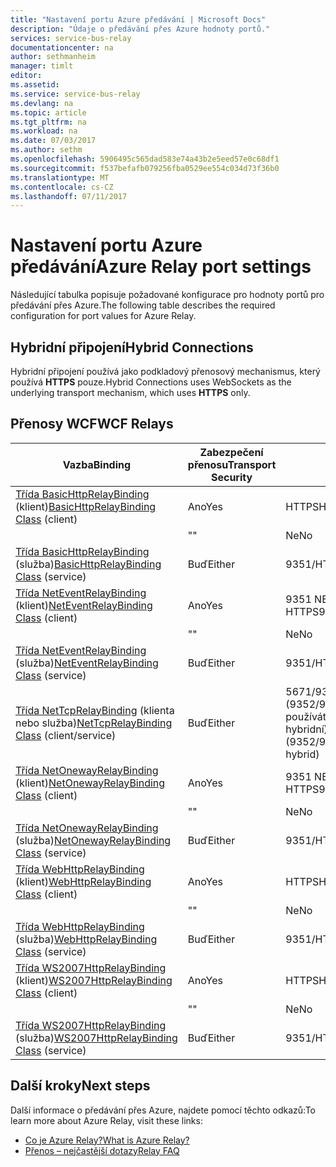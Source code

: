 ```yaml
---
title: "Nastavení portu Azure předávání | Microsoft Docs"
description: "Údaje o předávání přes Azure hodnoty portů."
services: service-bus-relay
documentationcenter: na
author: sethmanheim
manager: timlt
editor: 
ms.assetid: 
ms.service: service-bus-relay
ms.devlang: na
ms.topic: article
ms.tgt_pltfrm: na
ms.workload: na
ms.date: 07/03/2017
ms.author: sethm
ms.openlocfilehash: 5906495c565dad583e74a43b2e5eed57e0c68df1
ms.sourcegitcommit: f537befafb079256fba0529ee554c034d73f36b0
ms.translationtype: MT
ms.contentlocale: cs-CZ
ms.lasthandoff: 07/11/2017
---
```

# <a name="azure-relay-port-settings"></a><span data-ttu-id="a5840-103">Nastavení portu Azure předávání</span><span class="sxs-lookup"><span data-stu-id="a5840-103">Azure Relay port settings</span></span>

<span data-ttu-id="a5840-104">Následující tabulka popisuje požadované konfigurace pro hodnoty portů pro předávání přes Azure.</span><span class="sxs-lookup"><span data-stu-id="a5840-104">The following table describes the required configuration for port values for Azure Relay.</span></span>

## <a name="hybrid-connections"></a><span data-ttu-id="a5840-105">Hybridní připojení</span><span class="sxs-lookup"><span data-stu-id="a5840-105">Hybrid Connections</span></span>
<span data-ttu-id="a5840-106">Hybridní připojení používá jako podkladový přenosový mechanismus, který používá **HTTPS** pouze.</span><span class="sxs-lookup"><span data-stu-id="a5840-106">Hybrid Connections uses WebSockets as the underlying transport mechanism, which uses **HTTPS** only.</span></span> 

## <a name="wcf-relays"></a><span data-ttu-id="a5840-107">Přenosy WCF</span><span class="sxs-lookup"><span data-stu-id="a5840-107">WCF Relays</span></span>
  
|<span data-ttu-id="a5840-108">Vazba</span><span class="sxs-lookup"><span data-stu-id="a5840-108">Binding</span></span>|<span data-ttu-id="a5840-109">Zabezpečení přenosu</span><span class="sxs-lookup"><span data-stu-id="a5840-109">Transport Security</span></span>|<span data-ttu-id="a5840-110">Port</span><span class="sxs-lookup"><span data-stu-id="a5840-110">Port</span></span>|  
|-------------|------------------------|----------|  
|<span data-ttu-id="a5840-111">[Třída BasicHttpRelayBinding](/dotnet/api/microsoft.servicebus.basichttprelaybinding) (klient)</span><span class="sxs-lookup"><span data-stu-id="a5840-111">[BasicHttpRelayBinding Class](/dotnet/api/microsoft.servicebus.basichttprelaybinding) (client)</span></span>|<span data-ttu-id="a5840-112">Ano</span><span class="sxs-lookup"><span data-stu-id="a5840-112">Yes</span></span>|<span data-ttu-id="a5840-113">HTTPS</span><span class="sxs-lookup"><span data-stu-id="a5840-113">HTTPS</span></span>| 
| |<span data-ttu-id="a5840-114">"</span><span class="sxs-lookup"><span data-stu-id="a5840-114">"</span></span> |<span data-ttu-id="a5840-115">Ne</span><span class="sxs-lookup"><span data-stu-id="a5840-115">No</span></span>|<span data-ttu-id="a5840-116">HTTP</span><span class="sxs-lookup"><span data-stu-id="a5840-116">HTTP</span></span>|  
|<span data-ttu-id="a5840-117">[Třída BasicHttpRelayBinding](/dotnet/api/microsoft.servicebus.basichttprelaybinding) (služba)</span><span class="sxs-lookup"><span data-stu-id="a5840-117">[BasicHttpRelayBinding Class](/dotnet/api/microsoft.servicebus.basichttprelaybinding) (service)</span></span>|<span data-ttu-id="a5840-118">Buď</span><span class="sxs-lookup"><span data-stu-id="a5840-118">Either</span></span>|<span data-ttu-id="a5840-119">9351/HTTP</span><span class="sxs-lookup"><span data-stu-id="a5840-119">9351/HTTP</span></span>|  
|<span data-ttu-id="a5840-120">[Třída NetEventRelayBinding](/dotnet/api/microsoft.servicebus.neteventrelaybinding) (klient)</span><span class="sxs-lookup"><span data-stu-id="a5840-120">[NetEventRelayBinding Class](/dotnet/api/microsoft.servicebus.neteventrelaybinding) (client)</span></span>|<span data-ttu-id="a5840-121">Ano</span><span class="sxs-lookup"><span data-stu-id="a5840-121">Yes</span></span>|<span data-ttu-id="a5840-122">9351 NEBO HTTPS</span><span class="sxs-lookup"><span data-stu-id="a5840-122">9351/HTTPS</span></span>|  
||<span data-ttu-id="a5840-123">"</span><span class="sxs-lookup"><span data-stu-id="a5840-123">"</span></span> |<span data-ttu-id="a5840-124">Ne</span><span class="sxs-lookup"><span data-stu-id="a5840-124">No</span></span>|<span data-ttu-id="a5840-125">9350/HTTP</span><span class="sxs-lookup"><span data-stu-id="a5840-125">9350/HTTP</span></span>|  
|<span data-ttu-id="a5840-126">[Třída NetEventRelayBinding](/dotnet/api/microsoft.servicebus.neteventrelaybinding) (služba)</span><span class="sxs-lookup"><span data-stu-id="a5840-126">[NetEventRelayBinding Class](/dotnet/api/microsoft.servicebus.neteventrelaybinding) (service)</span></span>|<span data-ttu-id="a5840-127">Buď</span><span class="sxs-lookup"><span data-stu-id="a5840-127">Either</span></span>|<span data-ttu-id="a5840-128">9351/HTTP</span><span class="sxs-lookup"><span data-stu-id="a5840-128">9351/HTTP</span></span>|  
|<span data-ttu-id="a5840-129">[Třída NetTcpRelayBinding](/dotnet/api/microsoft.servicebus.nettcprelaybinding) (klienta nebo služba)</span><span class="sxs-lookup"><span data-stu-id="a5840-129">[NetTcpRelayBinding Class](/dotnet/api/microsoft.servicebus.nettcprelaybinding) (client/service)</span></span>|<span data-ttu-id="a5840-130">Buď</span><span class="sxs-lookup"><span data-stu-id="a5840-130">Either</span></span>|<span data-ttu-id="a5840-131">5671/9352/HTTP (9352/9353 Pokud používáte hybridní)</span><span class="sxs-lookup"><span data-stu-id="a5840-131">5671/9352/HTTP (9352/9353 if using hybrid)</span></span>|  
|<span data-ttu-id="a5840-132">[Třída NetOnewayRelayBinding](/dotnet/api/microsoft.servicebus.netonewayrelaybinding) (klient)</span><span class="sxs-lookup"><span data-stu-id="a5840-132">[NetOnewayRelayBinding Class](/dotnet/api/microsoft.servicebus.netonewayrelaybinding) (client)</span></span>|<span data-ttu-id="a5840-133">Ano</span><span class="sxs-lookup"><span data-stu-id="a5840-133">Yes</span></span>|<span data-ttu-id="a5840-134">9351 NEBO HTTPS</span><span class="sxs-lookup"><span data-stu-id="a5840-134">9351/HTTPS</span></span>|  
||<span data-ttu-id="a5840-135">"</span><span class="sxs-lookup"><span data-stu-id="a5840-135">"</span></span> |<span data-ttu-id="a5840-136">Ne</span><span class="sxs-lookup"><span data-stu-id="a5840-136">No</span></span>|<span data-ttu-id="a5840-137">9350/HTTP</span><span class="sxs-lookup"><span data-stu-id="a5840-137">9350/HTTP</span></span>|  
|<span data-ttu-id="a5840-138">[Třída NetOnewayRelayBinding](/dotnet/api/microsoft.servicebus.netonewayrelaybinding) (služba)</span><span class="sxs-lookup"><span data-stu-id="a5840-138">[NetOnewayRelayBinding Class](/dotnet/api/microsoft.servicebus.netonewayrelaybinding) (service)</span></span>|<span data-ttu-id="a5840-139">Buď</span><span class="sxs-lookup"><span data-stu-id="a5840-139">Either</span></span>|<span data-ttu-id="a5840-140">9351/HTTP</span><span class="sxs-lookup"><span data-stu-id="a5840-140">9351/HTTP</span></span>|  
|<span data-ttu-id="a5840-141">[Třída WebHttpRelayBinding](/dotnet/api/microsoft.servicebus.webhttprelaybinding) (klient)</span><span class="sxs-lookup"><span data-stu-id="a5840-141">[WebHttpRelayBinding Class](/dotnet/api/microsoft.servicebus.webhttprelaybinding) (client)</span></span>|<span data-ttu-id="a5840-142">Ano</span><span class="sxs-lookup"><span data-stu-id="a5840-142">Yes</span></span>|<span data-ttu-id="a5840-143">HTTPS</span><span class="sxs-lookup"><span data-stu-id="a5840-143">HTTPS</span></span>|  
||<span data-ttu-id="a5840-144">"</span><span class="sxs-lookup"><span data-stu-id="a5840-144">"</span></span> |<span data-ttu-id="a5840-145">Ne</span><span class="sxs-lookup"><span data-stu-id="a5840-145">No</span></span>|<span data-ttu-id="a5840-146">HTTP</span><span class="sxs-lookup"><span data-stu-id="a5840-146">HTTP</span></span>|  
|<span data-ttu-id="a5840-147">[Třída WebHttpRelayBinding](/dotnet/api/microsoft.servicebus.webhttprelaybinding) (služba)</span><span class="sxs-lookup"><span data-stu-id="a5840-147">[WebHttpRelayBinding Class](/dotnet/api/microsoft.servicebus.webhttprelaybinding) (service)</span></span>|<span data-ttu-id="a5840-148">Buď</span><span class="sxs-lookup"><span data-stu-id="a5840-148">Either</span></span>|<span data-ttu-id="a5840-149">9351/HTTP</span><span class="sxs-lookup"><span data-stu-id="a5840-149">9351/HTTP</span></span>|  
|<span data-ttu-id="a5840-150">[Třída WS2007HttpRelayBinding](/dotnet/api/microsoft.servicebus.ws2007httprelaybinding) (klient)</span><span class="sxs-lookup"><span data-stu-id="a5840-150">[WS2007HttpRelayBinding Class](/dotnet/api/microsoft.servicebus.ws2007httprelaybinding) (client)</span></span>|<span data-ttu-id="a5840-151">Ano</span><span class="sxs-lookup"><span data-stu-id="a5840-151">Yes</span></span>|<span data-ttu-id="a5840-152">HTTPS</span><span class="sxs-lookup"><span data-stu-id="a5840-152">HTTPS</span></span>|  
||<span data-ttu-id="a5840-153">"</span><span class="sxs-lookup"><span data-stu-id="a5840-153">"</span></span> |<span data-ttu-id="a5840-154">Ne</span><span class="sxs-lookup"><span data-stu-id="a5840-154">No</span></span>|<span data-ttu-id="a5840-155">HTTP</span><span class="sxs-lookup"><span data-stu-id="a5840-155">HTTP</span></span>|  
|<span data-ttu-id="a5840-156">[Třída WS2007HttpRelayBinding](/dotnet/api/microsoft.servicebus.ws2007httprelaybinding) (služba)</span><span class="sxs-lookup"><span data-stu-id="a5840-156">[WS2007HttpRelayBinding Class](/dotnet/api/microsoft.servicebus.ws2007httprelaybinding) (service)</span></span>|<span data-ttu-id="a5840-157">Buď</span><span class="sxs-lookup"><span data-stu-id="a5840-157">Either</span></span>|<span data-ttu-id="a5840-158">9351/HTTP</span><span class="sxs-lookup"><span data-stu-id="a5840-158">9351/HTTP</span></span>|

## <a name="next-steps"></a><span data-ttu-id="a5840-159">Další kroky</span><span class="sxs-lookup"><span data-stu-id="a5840-159">Next steps</span></span>
<span data-ttu-id="a5840-160">Další informace o předávání přes Azure, najdete pomocí těchto odkazů:</span><span class="sxs-lookup"><span data-stu-id="a5840-160">To learn more about Azure Relay, visit these links:</span></span>
* [<span data-ttu-id="a5840-161">Co je Azure Relay?</span><span class="sxs-lookup"><span data-stu-id="a5840-161">What is Azure Relay?</span></span>](relay-what-is-it.md)
* [<span data-ttu-id="a5840-162">Přenos – nejčastější dotazy</span><span class="sxs-lookup"><span data-stu-id="a5840-162">Relay FAQ</span></span>](relay-faq.md)
